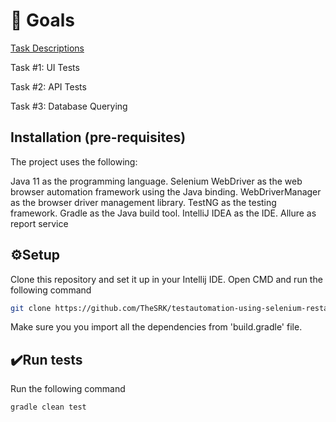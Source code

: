 # 🥅 Goals

[Task Descriptions](https://respond.notion.site/Technical-Assessment-QA-Automation-e119611e6ad64555bb7ff6993d7862c3#9c6cd00d9c514ad1b7226e438b0a7bf5)

Task #1: UI Tests

Task #2: API Tests

Task #3: Database Querying

## Installation (pre-requisites)

The project uses the following:

Java 11 as the programming language.
Selenium WebDriver as the web browser automation framework using the Java binding.
WebDriverManager as the browser driver management library.
TestNG as the testing framework.
Gradle as the Java build tool.
IntelliJ IDEA as the IDE.
Allure as report service

## ⚙️Setup

Clone this repository and set it up in your Intellij IDE. Open CMD and run the following command
```bash
git clone https://github.com/TheSRK/testautomation-using-selenium-restassured.git
```
Make sure you you import all the dependencies from 'build.gradle' file.


## ✔️Run tests
Run the following command
```bash
gradle clean test
```

